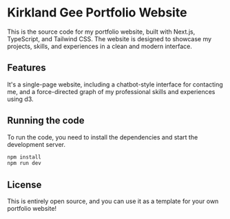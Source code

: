 # Kirkland Gee Portfolio Website

This is the source code for my portfolio website, built with Next.js, TypeScript, and Tailwind CSS. The website is designed to showcase my projects, skills, and experiences in a clean and modern interface.

## Features

It's a single-page website, including a chatbot-style interface for contacting me, and a force-directed graph of my professional skills and experiences using d3.

## Running the code

To run the code, you need to install the dependencies and start the development server.

```bash
npm install
npm run dev
```

## License

This is entirely open source, and you can use it as a template for your own portfolio website!
